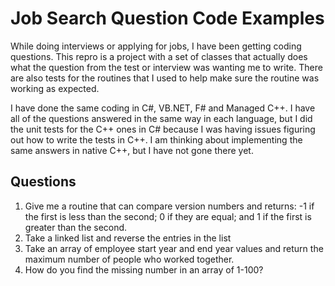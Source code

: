 # Job Search Question Code Examples
While doing interviews or applying for jobs, I have been getting coding questions.  This repro is a project with a set of classes that actually does what the question from the test or interview was wanting me to write.  There are also tests for the routines that I used to help make sure the routine was working as expected.

I have done the same coding in C#, VB.NET, F# and Managed C++.  I have all of the questions answered in the same way in each language, but I did the unit tests for the C++ ones in C# because I was having issues figuring out how to write the tests in C++.  I am thinking about implementing the same answers in native C++, but I have not gone there yet.

## Questions

1. Give me a routine that can compare version numbers and returns: -1 if the first is less than the second; 0 if they are equal; and 1 if the first is greater than the second.
1. Take a linked list and reverse the entries in the list
1. Take an array of employee start year and end year values and return the maximum number of people who worked together.
1. How do you find the missing number in an array of 1-100?
